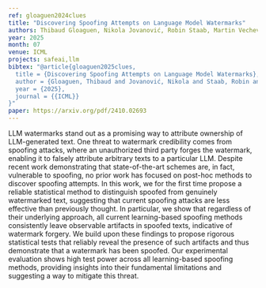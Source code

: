 ```yaml
---
ref: gloaguen2024clues
title: "Discovering Spoofing Attempts on Language Model Watermarks"
authors: Thibaud Gloaguen, Nikola Jovanović, Robin Staab, Martin Vechev
year: 2025
month: 07
venue: ICML
projects: safeai,llm
bibtex: "@article{gloaguen2025clues,
  title = {Discovering Spoofing Attempts on Language Model Watermarks},
  author = {Gloaguen, Thibaud and Jovanović, Nikola and Staab, Robin and Vechev, Martin},
  year = {2025},
  journal = {{ICML}}
}"
paper: https://arxiv.org/pdf/2410.02693
---
```


LLM watermarks stand out as a promising way to attribute ownership of LLM-generated text. One threat to watermark credibility comes from spoofing attacks, where an unauthorized third party forges the watermark, enabling it to falsely attribute arbitrary texts to a particular LLM. Despite recent work demonstrating that state-of-the-art schemes are, in fact, vulnerable to spoofing, no prior work has focused on post-hoc methods to discover spoofing attempts. In this work, we for the first time propose a reliable statistical method to distinguish spoofed from genuinely watermarked text, suggesting that current spoofing attacks are less effective than previously thought. In particular, we show that regardless of their underlying approach, all current learning-based spoofing methods consistently leave observable artifacts in spoofed texts, indicative of watermark forgery. We build upon these findings to propose rigorous statistical tests that reliably reveal the presence of such artifacts and thus demonstrate that a watermark has been spoofed. Our experimental evaluation shows high test power across all learning-based spoofing methods, providing insights into their fundamental limitations and suggesting a way to mitigate this threat.
